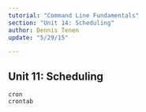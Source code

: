 ```yaml
---
tutorial: "Command Line Fundamentals"
section: "Unit 14: Scheduling"
author: Dennis Tenen
update: "5/29/15"

---
```


## Unit 11: Scheduling

```
cron
crontab
```
